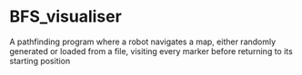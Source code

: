 # BFS_visualiser
A pathfinding program where a robot navigates a map, either randomly generated or loaded from a file, visiting every marker before returning to its starting position

